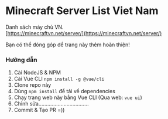 # Minecraft Server List Viet Nam

Danh sách máy chủ VN.<br>
[https://minecraftvn.net/server/](https://minecraftvn.net/server/)

Bạn có thể đóng góp để trang này thêm hoàn thiện!

### Hưỡng dẫn 

1. Cài NodeJS & NPM
2. Cài Vue CLI ```npm install -g @vue/cli```
3. Clone repo này
4. Dùng ```npm install``` để tải về dependencies
5. Chạy trang web này bằng Vue CLI (Qua web: ```vue ui```)
6. Chỉnh sửa..................................
7. Commit & Tạo PR =))
